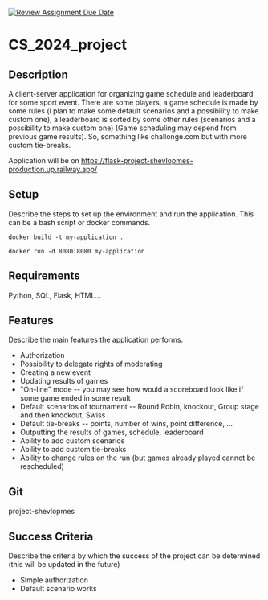 [![Review Assignment Due Date](https://classroom.github.com/assets/deadline-readme-button-22041afd0340ce965d47ae6ef1cefeee28c7c493a6346c4f15d667ab976d596c.svg)](https://classroom.github.com/a/d2zEkl7e)
# CS_2024_project

## Description

A client-server application for organizing game schedule and leaderboard for some sport event. There are some players, a game schedule is made by some rules (i plan to make some default scenarios and a possibility to make custom one), a leaderboard is sorted by some other rules (scenarios and a possibility to make custom one) (Game scheduling may depend from previous game results). So, something like challonge.com but with more custom tie-breaks.

Application will be on https://flask-project-shevlopmes-production.up.railway.app/

## Setup

Describe the steps to set up the environment and run the application. This can be a bash script or docker commands.

```
docker build -t my-application .

docker run -d 8080:8080 my-application

```

## Requirements

Python, SQL, Flask, HTML...

## Features

Describe the main features the application performs.

* Authorization
* Possibility to delegate rights of moderating
* Creating a new event
* Updating results of games
* "On-line" mode -- you may see how would a scoreboard look like if some game ended in some result
* Default scenarios of tournament -- Round Robin, knockout, Group stage and then knockout, Swiss
* Default tie-breaks -- points, number of wins, point difference, ...
* Outputting the results of games, schedule, leaderboard
* Ability to add custom scenarios
* Ability to add custom tie-breaks
* Ability to change rules on the run (but games already played cannot be rescheduled)

## Git

project-shevlopmes

## Success Criteria

Describe the criteria by which the success of the project can be determined
(this will be updated in the future)

* Simple authorization
* Default scenario works
